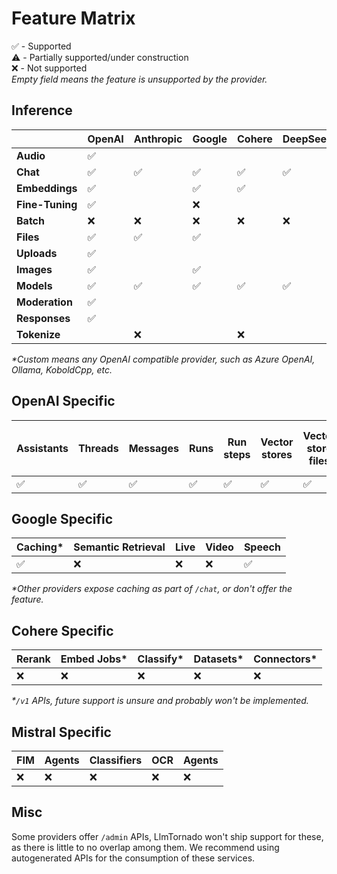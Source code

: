 # Feature Matrix

✅ - Supported  
⚠️ - Partially supported/under construction  
❌ - Not supported  
_Empty field means the feature is unsupported by the provider._

## Inference

|               | OpenAI | Anthropic | Google | Cohere | DeepSeek | Groq | Mistral | xAI | Perplexity | Voyage | DeepInfra | OpenRouter | Custom* |
|-------|-----------|-----------|-----------| -----------| -----------| -----------| -----------| -----------| -----------| -----------| -----------| -----------| -----------|
|**Audio**      | ✅ |    |     |     |   |     |     |     |     |     |      |      |      |
|**Chat**       | ✅ | ✅ | ✅ | ✅ | ✅ | ✅ | ✅ |  ✅ | ✅ |   |   ✅   | ✅      |✅      |
|**Embeddings** | ✅ |    | ✅  | ✅ |    |    | ✅ |     |     |   ✅      |     |  ✅   |      |
|**Fine-Tuning**| ✅ |    | ❌  |    |    |    | ❌  |    |     |        |      |      |     |
|**Batch**      | ❌ | ❌ | ❌ | ❌ | ❌ | ❌ | ❌ |    |     |        |      |      |      |
|**Files**      | ✅ | ✅ | ✅ |     |    |     | ❌ |    |     |        |      |      |      |
|**Uploads**    | ✅ |    |     |    |    |     |     |     |     |        |      |      |      |
|**Images**     | ✅ |    | ✅ |    |    |     |     |  ✅  |     |        |      |      |     |
|**Models**     | ✅ | ✅ | ✅ | ✅ | ✅ | ✅ | ✅ |  ✅ |   |    |      |  ✅    |  ✅    |
|**Moderation** | ✅ |    |     |    |    |     |     |    |     |        |      |      |      |
|**Responses**   | ✅   |  |     |  |    |     |     |     |     |        |      |      |      |
|**Tokenize**   |    | ❌ |     | ❌ |    |     |     |    |     |       |      |      |      |

_*Custom means any OpenAI compatible provider, such as Azure OpenAI, Ollama, KoboldCpp, etc._

## OpenAI Specific

 Assistants | Threads | Messages | Runs | Run steps | Vector stores | Vector store files | Vector store file batches | Realtime | Evals | Graders |
|-----------|------------|---------|----------|------| ---------------|-------------------|-------------------------|-----------|-----------|-----------|
| ✅ | ✅️ | ✅️ | ✅️ | ✅️ | ✅ | ✅ | ✅  | ❌ | ❌ | ❌ |

## Google Specific

 Caching* | Semantic Retrieval | Live | Video | Speech
|-----------|------------ | ------------ | ------------ | ------------ |
| ✅ | ❌ | ❌ | ❌ | ✅ |

_*Other providers expose caching as part of `/chat`, or don't offer the feature._


## Cohere Specific

 Rerank | Embed Jobs* | Classify* | Datasets* | Connectors* |
|-----------|------------ | ------------ | ------------ | ------------ |
| ❌ | ❌ |  ❌ | ❌ | ❌ | ❌

_*`/v1` APIs, future support is unsure and probably won't be implemented._

## Mistral Specific

 FIM | Agents | Classifiers | OCR | Agents |
|-----------|------------ | ------------ | ------------ | ------------ |
| ❌ | ❌ |  ❌ | ❌ | ❌ |

## Misc

Some providers offer `/admin` APIs, LlmTornado won't ship support for these, as there is little to no overlap among them. We recommend using autogenerated APIs for the consumption of these services.
